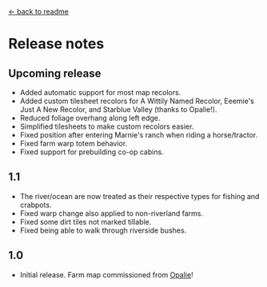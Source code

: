 [← back to readme](README.md)

# Release notes
## Upcoming release
* Added automatic support for most map recolors.
* Added custom tilesheet recolors for A Wittily Named Recolor, Eeemie's Just A New Recolor, and Starblue Valley (thanks to Opalie!).
* Reduced foliage overhang along left edge.
* Simplified tilesheets to make custom recolors easier.
* Fixed position after entering Marnie's ranch when riding a horse/tractor.
* Fixed farm warp totem behavior.
* Fixed support for prebuilding co-op cabins.

## 1.1
* The river/ocean are now treated as their respective types for fishing and crabpots.
* Fixed warp change also applied to non-riverland farms.
* Fixed some dirt tiles not marked tillable.
* Fixed being able to walk through riverside bushes.

## 1.0
* Initial release. Farm map commissioned from [Opalie](https://www.nexusmods.com/stardewvalley/users/38947035)!
